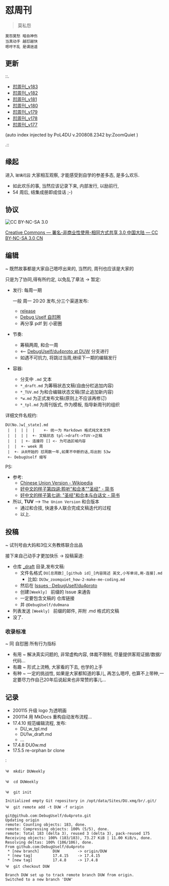 # 怼周刊

> 莫私怨

	莫怨莫愁 暗自神伤
	当真动手 越怼越快
    嗯哼不乱 是谓逍遥

## 更新

::.

- [ 怼周刊_v183](2020/183w.md)
- [ 怼周刊_v182](2020/182w.md)
- [ 怼周刊_v181](2020/181w.md)
- [ 怼周刊_v180](2020/180w.md)
- [ 怼周刊_v179](2020/179w.md)
- [ 怼周刊_v178](2020/178w.md)
- [ 怼周刊_v177](2020/177w.md)

(auto index injected by 
PoL4DU v.200808.2342 by:ZoomQuiet
)

.::

## 缘起
进入 `玻璃花园` 大家相互观察, 才能感受到自学的参差多态, 是多么欢乐.

- 如此欢乐的事, 当然应该记录下来, 内部发行, 以励前行,
- 54 周后, 结集成册即成佳话 ;-)


## 协议
![CC BY-NC-SA 3.0](https://licensebuttons.net/l/by-nc-sa/3.0/80x15.png)

[Creative Commons — 署名-非商业性使用-相同方式共享 3.0 中国大陆 — CC BY-NC-SA 3.0 CN](https://creativecommons.org/licenses/by-nc-sa/3.0/cn/)

## 编辑
~ 既然故事都是大家自己嗯哼出来的, 当然的, 周刊也应该是大家的

只是为了协同,得有所约定, 以免乱了章法 -> 暂定:

- 发行: 每周一期
    
    一般 周一 20:20 发布,分三个渠道发布:

    + [release](https://github.com/DebugUself/du4proto/releases)
    + [Debug Uself 自怼圈](https://groups.google.com/forum/#!forum/debuguself)
    + 再分享 pdf 到 小密圈

- 节奏: 
    + 筹稿两周, 和合一周
    + <-- [DebugUself/du4proto at DUW](https://github.com/DebugUself/du4proto/tree/DUW) 分支进行
    + 如遇不可抗力, 将跳过当周,继续下一期的编辑发行

- 容器:
    + 分支中 `.md` 文本
    + `*_draft.md` 为筹稿状态文稿(自由分栏追加内容)
    + `*_TUV.md` 为和合编辑状态文稿(禁止追加新内容)
    + `*w.md` 为正式发布文稿(原则上不应该再修订)
    + `*_tpl.md` 为周刊版式, 作为模板, 指导新周刊的组织

详细文件名规约:

    DU(No.)w[_state].md
     |  |  | |  |    +- 统一为 Markdown 格式纯文本文件 
     |  |  | |  +- 文稿状态 tpl->draft->TUV->正稿
     |  |  | +- 连接符 [] <- 为可选区域内容
     |  |  +- week 周
     |  +- 从0开始的 怼周数一年,如果不中断的话,将出到 53w
     +- DebugUself 缩写


PS:

- 参考:
    + [Chinese Union Version - Wikipedia](https://en.wikipedia.org/wiki/Chinese_Union_Version)
    + [好中文的样子第四讲:聆听"和合本""圣经" - 简书](http://www.jianshu.com/p/0172f0ca359b)
    + [好中文的样子第七讲: "圣经"和合本与白话文 - 简书](http://www.jianshu.com/p/a1fae605b006)
- 所以, **TUV** --> `The Union Version` 和合版本
    + 通过和合技, 快速多人联合完成文稿迭代的过程
    + 以上.

## 投稿
~ 试刊号由大妈和3位义务教练联合出品

接下来自己动手才更加快乐 -> 投稿渠道:

+ 仓库 [_draft](https://github.com/DebugUself/du4proto/tree/master/_draft) 目录,发布文稿:
    * 文件名格式 `DU[总周数]_[github id]_[内容简述 英文,小写单词,用-连接].md`
        - 比如: `DU3w_zoomquiet_how-2-make-me-coding.md`
    * 然后在 [Issues · DebugUself/du4proto](https://github.com/DebugUself/du4proto/issues) 
    * 创建`[Weekly] ` 前缀的 Issue 来通告
    * 一定要包含文稿的 仓库链接
    * 并 `@DebugUself/du0mana`
+ 列表发送 `[Weekly] ` 前缀的邮件, 并附 .md 格式的文稿
+ 没了.

### 收录标准
~ 同 自怼圈 所有行为指标

- 有用 ~ 解决真实问题的, 非常虚构内容, 体裁不限制, 尽量提供客观证据/数据/代码...
- 有趣 ~ 形式上流畅, 大家看的下去, 也学的上手
- 有种 ~ 一定的挑战性, 如果是大家都知道的事儿, 再怎么嗯哼, 也算不上带种,一定要尽力作自己20年后说起来也非常赞的事儿...



## 记录

- 200115 升级 logo 为透明画
- 200114 用 MkDocs 重构自动发布流程...
- 17.4.10 规范编辑流程, 发布:
    + DU_w_tpl.md
    + DU1w_draft.md
    + ...
- 17.4.8 DU0w.md
- 17.5.5 re-orphan br clone

:

    ༄  mkdir DUWeekly
    ༄  cd DUWeekly
    ༄  git init
    Initialized empty Git repository in /opt/data/Sites/DU.xmq/br/.git/
    ༄  git remote add -t DUW -f origin git@github.com:DebugUself/du4proto.git
    Updating origin
    remote: Counting objects: 183, done.
    remote: Compressing objects: 100% (5/5), done.
    remote: Total 183 (delta 3), reused 3 (delta 3), pack-reused 175
    Receiving objects: 100% (183/183), 73.27 KiB | 11.00 KiB/s, done.
    Resolving deltas: 100% (106/106), done.
    From github.com:DebugUself/du4proto
     * [new branch]      DUW        -> origin/DUW
     * [new tag]         17.4.15    -> 17.4.15
     * [new tag]         17.4.8     -> 17.4.8
    ༄  git checkout DUW
    Branch DUW set up to track remote branch DUW from origin.
    Switched to a new branch 'DUW'

